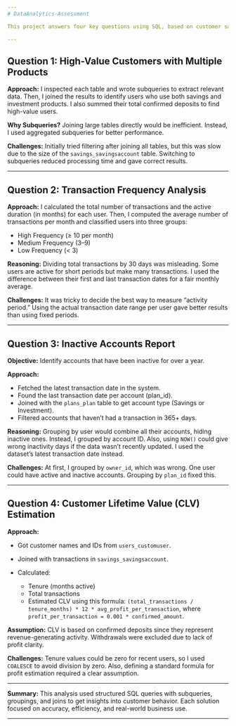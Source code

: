 ```yaml
---
# DataAnalytics-Assessment

This project answers four key questions using SQL, based on customer savings, transactions, and plan data. The goal is to extract meaningful insights that support business decision-making.

---
```


## Question 1: High-Value Customers with Multiple Products

**Approach:**
I inspected each table and wrote subqueries to extract relevant data. Then, I joined the results to identify users who use both savings and investment products. I also summed their total confirmed deposits to find high-value users.

**Why Subqueries?**
Joining large tables directly would be inefficient. Instead, I used aggregated subqueries for better performance.

**Challenges:**
Initially tried filtering after joining all tables, but this was slow due to the size of the `savings_savingsaccount` table. Switching to subqueries reduced processing time and gave correct results.

---

## Question 2: Transaction Frequency Analysis

**Approach:**
I calculated the total number of transactions and the active duration (in months) for each user. Then, I computed the average number of transactions per month and classified users into three groups:

* High Frequency (≥ 10 per month)
* Medium Frequency (3–9)
* Low Frequency (< 3)

**Reasoning:**
Dividing total transactions by 30 days was misleading. Some users are active for short periods but make many transactions. I used the difference between their first and last transaction dates for a fair monthly average.

**Challenges:**
It was tricky to decide the best way to measure “activity period.” Using the actual transaction date range per user gave better results than using fixed periods.

---

## Question 3: Inactive Accounts Report

**Objective:**
Identify accounts that have been inactive for over a year.

**Approach:**

* Fetched the latest transaction date in the system.
* Found the last transaction date per account (plan\_id).
* Joined with the `plans_plan` table to get account type (Savings or Investment).
* Filtered accounts that haven’t had a transaction in 365+ days.

**Reasoning:**
Grouping by user would combine all their accounts, hiding inactive ones. Instead, I grouped by account ID. Also, using `NOW()` could give wrong inactivity days if the data wasn’t recently updated. I used the dataset’s latest transaction date instead.

**Challenges:**
At first, I grouped by `owner_id`, which was wrong. One user could have active and inactive accounts. Grouping by `plan_id` fixed this.

---

## Question 4: Customer Lifetime Value (CLV) Estimation

**Approach:**

* Got customer names and IDs from `users_customuser`.
* Joined with transactions in `savings_savingsaccount`.
* Calculated:

  * Tenure (months active)
  * Total transactions
  * Estimated CLV using this formula:
    `(total_transactions / tenure_months) * 12 * avg_profit_per_transaction`,
    where `profit_per_transaction = 0.001 * confirmed_amount`.

**Assumption:**
CLV is based on confirmed deposits since they represent revenue-generating activity. Withdrawals were excluded due to lack of profit clarity.

**Challenges:**
Tenure values could be zero for recent users, so I used `COALESCE` to avoid division by zero. Also, defining a standard formula for profit estimation required a clear assumption.

---

**Summary:**
This analysis used structured SQL queries with subqueries, groupings, and joins to get insights into customer behavior. Each solution focused on accuracy, efficiency, and real-world business use.

---
